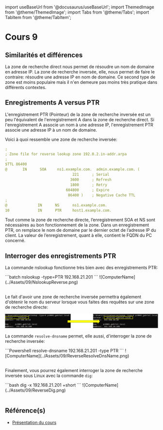 import useBaseUrl from '@docusaurus/useBaseUrl';
import ThemedImage from '@theme/ThemedImage';
import Tabs from '@theme/Tabs';
import TabItem from '@theme/TabItem';


# Cours 9

## Similarités et différences

La zone de recherche direct nous permet de résoudre un nom de domaine en adresse IP. La zone de recherche inversée, elle, nous permet de faire le contraire: résoudre une adresse IP en nom de domaine. Ce second type de zone est moins populaire mais il n'en demeure pas moins très pratique dans différents contextes.

## Enregistrements A versus PTR

L'enregistrement PTR (Pointeur) de la zone de recherche inversée est un peu l'équivalent de l'enregistrement A dans la zone de recherche direct. Si l'enregistrement A associe un nom à une adresse IP, l'enregistrement PTR associe une adresse IP à un nom de domaine.

Voici à quoi ressemble une zone de recherche inversée:

```yaml
;
; Zone file for reverse lookup zone 192.0.2.in-addr.arpa
;
$TTL 86400
@       IN      SOA     ns1.example.com.  admin.example.com. (
                               221      ; Serial
                              3600      ; Refresh
                              1800      ; Retry
                            604800      ; Expire
                             86400 )    ; Negative Cache TTL
;
@              IN      NS      ns1.example.com.
10             IN      PTR     host1.example.com.      
```

Tout comme la zone de recherche directe, l’enregistrement SOA et NS sont nécessaires au bon fonctionnement de la zone. Dans un enregistrement PTR, on remplace le nom de domaine par
le dernier octet de l’adresse IP du client. La valeur de l’enregistrement, quant à elle, contient le FQDN du PC concerné.

## Interroger des enregistrements PTR

La commande nslookup fonctionne très bien avec des enregistrements PTR:

<div className="tabsborder">
    <Tabs>
        <TabItem value="ReverseNsLookup" label="Commande" default>
            ```batch
            nslookup -type=PTR 192.168.21.201
            ```
        </TabItem>
        <TabItem value="ResultatReverseNsLookup" label="Résultat">
           ![ComputerName](../Assets/09/NslookupReverse.png)
        </TabItem>
    </Tabs>
</div><br/>

Le fait d'avoir une zone de recherche inversée permettra également d'obtenir le nom du serveur lorsque vous faites des requêtes sur une zone de recherche directe:

![NomDeServeur](../Assets/09/ServerName.png)

La commande `resolve-dnsname` permet, elle aussi, d'interroger la zone de recherche inversée:

<div className="tabsborder">
    <Tabs>
        <TabItem value="ReverseResolveDNSName" label="Commande" default>
            ```Powershell
            resolve-dnsname 192.168.21.201 -type PTR
            ```
        </TabItem>
        <TabItem value="ResultatReverseResolveDNSName" label="Résultat">
           ![ComputerName](../Assets/09/ReverseResolveDnsName.png)
        </TabItem>
    </Tabs>
</div><br/>

Finalement, vous pourrez également interroger la zone de recherche inversée sous Linux avec la commande `dig`:

<div className="tabsborder">
    <Tabs>
        <TabItem value="ReverseDig" label="Commande" default>
            ```bash
            dig -x 192.168.21.201 +short
            ```
        </TabItem>
        <TabItem value="ResultatReverseDig" label="Résultat">
           ![ComputerName](../Assets/09/ReverseDig.png)
        </TabItem>
    </Tabs>
</div><br/>

## Référence(s)

- [Présentation du cours](../Assets/09/09-420-2S5-H25%20(DNS-Zones%20inverses).pdf)